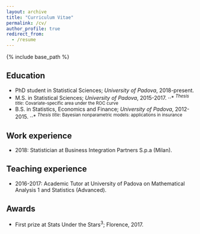 ```yaml
---
layout: archive
title: "Curriculum Vitae"
permalink: /cv/
author_profile: true
redirect_from:
  - /resume
---
```


{% include base_path %}

Education
------
* PhD student in Statistical Sciences; _University of Padova_, 2018-present.
* M.S. in Statistical Sciences; _University of Padova_, 2015-2017.
   ⋅⋅* <sup>_Thesis title_: Covariate-specific area under the ROC curve</sup>
* B.S. in Statistics, Economics and Finance; _University of Padova_, 2012-2015. 
⋅⋅* <sup> _Thesis title_: Bayesian nonparametric models: applications in insurance</sup>

Work experience
------
* 2018: Statistician at Business Integration Partners S.p.a (Milan).
  
Teaching experience
------
* 2016-2017: Academic Tutor at University of Padova on Mathematical Analysis 1 and Statistics (Advanced).

Awards
------
* First prize at Stats Under the Stars<sup>3</sup>; Florence, 2017.

